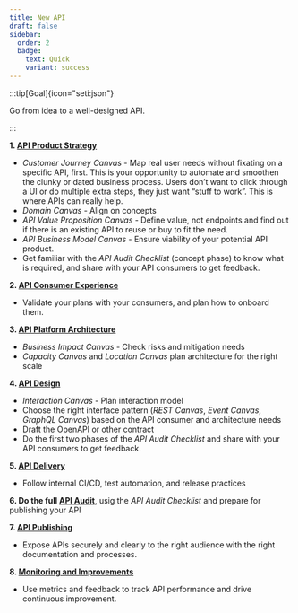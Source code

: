 ```yaml
---
title: New API
draft: false
sidebar: 
  order: 2
  badge:
    text: Quick
    variant: success
---
```


:::tip[Goal]{icon="seti:json"}

Go from idea to a well-designed API.

:::

**1. [API Product Strategy](/method/api-product-strategy/)**
- *Customer Journey Canvas* - Map real user needs without fixating on a specific API, first.  This is your opportunity to automate and smoothen the clunky or dated business process. Users don’t want to click through a UI or do multiple extra steps, they just want “stuff to work”. This is where APIs can really help.
- *Domain Canvas* - Align on concepts
- *API Value Proposition Canvas* - Define value, not endpoints and find out if there is an existing API to reuse or buy to fit the need.
- *API Business Model Canvas* - Ensure viability of your potential API product.
- Get familiar with the *API Audit Checklist* (concept phase) to know what is required, and share with your API consumers to get feedback.

**2. [API Consumer Experience](/method/api-consumer-experience/)**
- Validate your plans with your consumers, and plan how to onboard them.

**3. [API Platform Architecture](/method/api-platform-architecture/)**
- *Business Impact Canvas* - Check risks and mitigation needs
- *Capacity Canvas* and *Location Canvas* plan architecture for the right scale

**4. [API Design](/method/api-design/)**
- *Interaction Canvas* - Plan interaction model
- Choose the right interface pattern (*REST Canvas*, *Event Canvas*, *GraphQL Canvas*) based on the API consumer and architecture needs
- Draft the OpenAPI or other contract
- Do the first two phases of the *API Audit Checklist* and share with your API consumers to get feedback.

**5. [API Delivery](/method/api-delivery/)**
- Follow internal CI/CD, test automation, and release practices

**6. Do the full [API Audit](/method/api-audit/)**, usig the *API Audit Checklist* and prepare for publishing your API

**7. [API Publishing](/method/api-publishing/)**
- Expose APIs securely and clearly to the right audience with the right documentation and processes.

**8. [Monitoring and Improvements](/method/monitoring-and-improving/)**
- Use metrics and feedback to track API performance and drive continuous improvement.